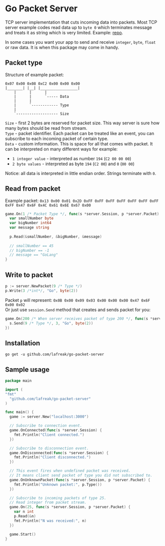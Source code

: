 # Go Packet Server

TCP server implementation that cuts incoming data into packets. 
Most TCP server example codes read data up to `byte 0` which terminates message and treats it as string which is very limited. 
Example: [repo](https://github.com/firstrow/tcp_server).  
  
In some cases you want your app to send and receive `integer`, `byte`, `float` or raw data.
It is when this package may come in handy.  
  
## Packet type
Structure of example packet:
```
0x07 0x00 0x08 0xC2 0x00 0x00 0x00
|_______| |__| |_________________|
    |      |      |
    |      |      `----- Data
    |      |
    |      `------------ Type
    |
    `------------------- Size
```

`Size` - first 2 bytes are reserved for packet size. This way server is sure how many bytes should be read from stream.  
`Type` - packet identifier. Each packet can be treated like an event, you can subscribe to each incoming packet of certain type.  
`Data` - custom information. This is space for all that comes with packet. 
It can be interpreted on many different ways for example:  
- `1 integer value` - interpreted as number `194` (`C2 00 00 00`)  
- `2 byte values` - interpreted as byte `194` (`C2 00`) and `0` (`00 00`)  
  
Notice: all data is interpreted in little endian order. Strings terminate with `0`.

## Read from packet
Example packet:  `0x13 0x00 0x01 0x2D 0xFF 0xFF 0xFF 0xFF 0xFF 0xFF 0xFF 0xFF 0x47 0x6F 0x4C 0x61 0x6E 0x67 0x00`
``` go
game.On(1 /* Packet Type */, func(s *server.Session, p *server.Packet) {
  var smallNumber byte
  var bigNumber int64
  var message string
  
  p.Read(&smallNumber, &bigNumber, &message)
  
  // smallNumber == 45
  // bigNumber == -1
  // message == "GoLang"
}
```

## Write to packet
``` go
p := server.NewPacket(9 /* Type */)
p.Write(3 /*int*/, "Go", byte(2))
```
Packet `p` will represent: `0x0B 0x00 0x09 0x03 0x00 0x00 0x00 0x47 0x6F 0x00 0x02`  
Or just use `session.Send` method that creates and sends packet for you:
``` go
game.On(200 /* When server receives packet of type 200 */, func(s *server.Session, p *server.Packet) {
  s.Send(9 /* Type */, 3, "Go", byte(2))
})
```

## Installation
```
go get -u github.com/lafreak/go-packet-server
```

## Sample usage
``` go
package main

import (
"fmt"
  "github.com/lafreak/go-packet-server"
)

func main() {
  game := server.New("localhost:3000")

  // Subscribe to connection event.
  game.OnConnected(func(s *server.Session) {
    fmt.Println("Client connected.")
  })

  // Subscribe to disconnection event.
  game.OnDisconnected(func(s *server.Session) {
    fmt.Println("Client disconnected.")
  })

  // This event fires when undefined packet was received.
  // It means client send packet of type you did not subscribed to.
  game.OnUnknownPacket(func(s *server.Session, p *server.Packet) {
    fmt.Println("Unknown packet:", p.Type())
  })

  // Subscribe to incoming packets of type 25.
  // Read integer from packet stream.
  game.On(25, func(s *server.Session, p *server.Packet) {
    var n int
    p.Read(&n)
    fmt.Println("N was received:", n)
  })

  game.Start()
}
```
